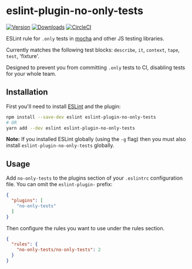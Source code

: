 # eslint-plugin-no-only-tests

[![Version](https://img.shields.io/npm/v/eslint-plugin-no-only-tests.svg)](https://www.npmjs.com/package/eslint-plugin-no-only-tests) [![Downloads](https://img.shields.io/npm/dm/eslint-plugin-no-only-tests.svg)](https://npmcharts.com/compare/eslint-plugin-no-only-tests?minimal=true) [![CircleCI](https://circleci.com/gh/levibuzolic/eslint-plugin-no-only-tests.svg?style=shield)](https://circleci.com/gh/levibuzolic/eslint-plugin-no-only-tests)

ESLint rule for `.only` tests in [mocha](https://mochajs.org/) and other JS testing libraries.

Currently matches the following test blocks: `describe`, `it`, `context`, `tape`, `test`, 'fixture'.

Designed to prevent you from committing `.only` tests to CI, disabling tests for your whole team.

## Installation

First you'll need to install [ESLint](http://eslint.org) and the plugin:

```bash
npm install --save-dev eslint eslint-plugin-no-only-tests
# OR
yarn add --dev eslint eslint-plugin-no-only-tests
```

**Note:** If you installed ESLint globally (using the `-g` flag) then you must also install `eslint-plugin-no-only-tests` globally.

## Usage

Add `no-only-tests` to the plugins section of your `.eslintrc` configuration file. You can omit the `eslint-plugin-` prefix:

```json
{
  "plugins": [
    "no-only-tests"
  ]
}
```

Then configure the rules you want to use under the rules section.

```json
{
  "rules": {
    "no-only-tests/no-only-tests": 2
  }
}
```

